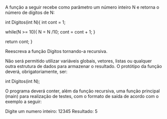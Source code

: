 A função a seguir recebe como parâmetro um número inteiro N e retorna o número de dígitos de N:

int Digitos(int N){
  int cont = 1;

  while(N >= 10){
    N = N /10;
    cont = cont + 1;
  }

  return cont;
}

Reescreva a função Digitos tornando-a recursiva.

Não será permitido utilizar variáveis globais, vetores, listas ou qualquer outra estrutura de dados para armazenar o resultado. O protótipo da função deverá, obrigatoriamente, ser:

int Digitos(int N);

O programa deverá conter, além da função recursiva, uma função principal (main) para realização de testes, com o formato de saída de acordo com o exemplo a seguir:

Digite um numero inteiro: 12345
Resultado: 5